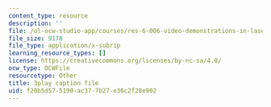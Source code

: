 ```yaml
---
content_type: resource
description: ''
file: /ol-ocw-studio-app/courses/res-6-006-video-demonstrations-in-lasers-and-optics-spring-2008/f20b5d575190ac377b27e36c2f28e902_mjwQTL6G8Fs.srt
file_size: 9178
file_type: application/x-subrip
learning_resource_types: []
license: https://creativecommons.org/licenses/by-nc-sa/4.0/
ocw_type: OCWFile
resourcetype: Other
title: 3play caption file
uid: f20b5d57-5190-ac37-7b27-e36c2f28e902
---
```

